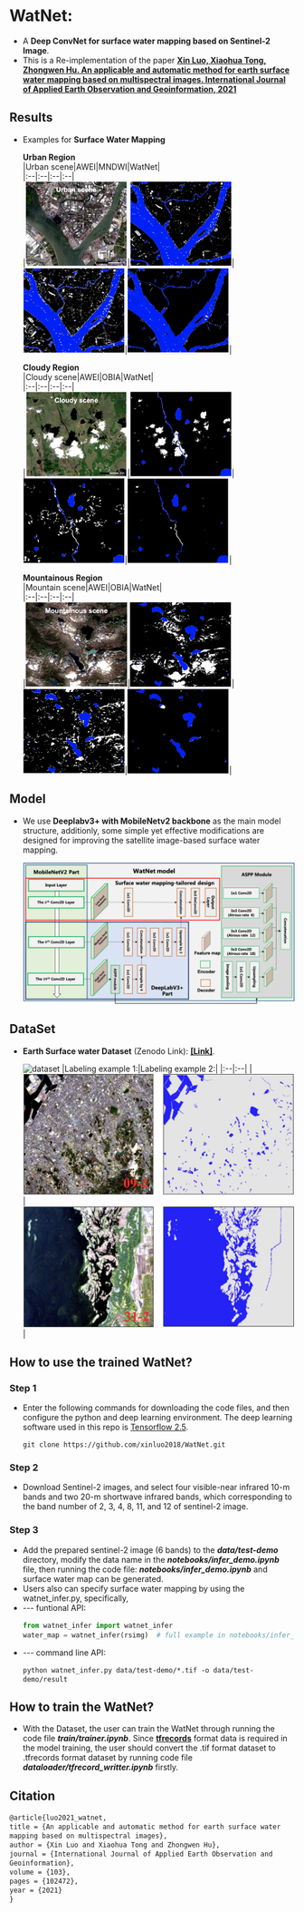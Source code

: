 # WatNet: 

- A **Deep ConvNet for surface water mapping based on Sentinel-2 Image**.
- This is a Re-implementation of the paper [**Xin Luo, Xiaohua Tong, Zhongwen Hu. An applicable and automatic method for earth surface water mapping based on multispectral images. International Journal of Applied Earth Observation and Geoinformation, 2021**](https://www.sciencedirect.com/science/article/pii/S0303243421001793)


## Results
- Examples for **Surface Water Mapping**  

  **Urban Region**  
  |Urban scene|AWEI|MNDWI|WatNet|  
  |:--|:--|:--|:--|  
  |<img src='figures/urban/urban-scene.png' width =180, height=150>|<img src='figures/urban/urban-awei.png' width=180, height=150>|<img src='figures/urban/urban-mndwi.png' width=180, height=150>|<img src='figures/urban/urban-watnet.png' width=180, height=150>|

  **Cloudy Region**  
  |Cloudy scene|AWEI|OBIA|WatNet|  
  |:--|:--|:--|:--|  
  |<img src='figures/cloudy/cloudy-scene.png' width =180, height=150>|<img src='figures/cloudy/cloudy-awei.png' width =180, height=150>|<img src='figures/cloudy/cloudy-obia.png' width=180, height=150>|<img src='figures/cloudy/cloudy-watnet.png' width=180, height=150>|

  **Mountainous Region**  
  |Mountain scene|AWEI|OBIA|WatNet|  
  |:--|:--|:--|:--|  
  |<img src='figures/mountain/mountain-scene.png' width =180, height=150>|<img src='figures/mountain/mountain-awei.png' width =180, height=150>|<img src='figures/mountain/mountain-obia.png' width=180, height=150>|<img src='figures/mountain/mountain-watnet.png' width=180, height=150>|
  
## Model
- We use **Deeplabv3+ with MobileNetv2 backbone** as the main model structure, additionly, some simple yet effective modifications are designed for improving the satellite image-based surface water mapping. 

  ![watnet](figures/watnet_structure.png)

## DataSet
- **Earth Surface water Dataset** (Zenodo Link): [**[Link]**](https://doi.org/10.5281/zenodo.5205674).

  ![dataset](figures/dataset.png)
  |Labeling example 1:|Labeling example 2:|
  |:--|:--|
  |![example_1](figures/label_sam_1.png)|![example_2](figures/label_sam_2.png)|
  
## **How to use the trained WatNet?**

### Step 1
- Enter the following commands for downloading the code files, and then configure the python and deep learning environment. The deep learning software used in this repo is [Tensorflow 2.5](https://www.tensorflow.org/).

  ~~~console
  git clone https://github.com/xinluo2018/WatNet.git
  ~~~

### Step 2
- Download Sentinel-2 images, and select four visible-near infrared 10-m bands and two 20-m shortwave infrared bands, which corresponding to the band number of 2, 3, 4, 8, 11, and 12 of sentinel-2 image.

### Step 3
- Add the prepared sentinel-2 image (6 bands) to the **_data/test-demo_** directory, modify the data name in the **_notebooks/infer_demo.ipynb_** file, then running the code file: **_notebooks/infer_demo.ipynb_** and surface water map can be generated. 
- Users also can specify surface water mapping by using the watnet_infer.py, specifically,  
- --- funtional API:
  ~~~python
  from watnet_infer import watnet_infer   
  water_map = watnet_infer(rsimg)  # full example in notebooks/infer_demo.ipynb.
  ~~~
- --- command line API:
  ~~~console
  python watnet_infer.py data/test-demo/*.tif -o data/test-demo/result
  ~~~

## **How to train the WatNet?**

- With the Dataset, the user can train the WatNet through running the code file **_train/trainer.ipynb_**. Since [**tfrecords**](https://www.tensorflow.org/tutorials/load_data/tfrecord?hl=zh-tw) format data is required in the model training, the user should convert the .tif format dataset to .tfrecords format dataset by running code file **_dataloader/tfrecord_writter.ipynb_** firstly.


## Citation

  ```
  @article{luo2021_watnet,
  title = {An applicable and automatic method for earth surface water mapping based on multispectral images},
  author = {Xin Luo and Xiaohua Tong and Zhongwen Hu},
  journal = {International Journal of Applied Earth Observation and Geoinformation},
  volume = {103},
  pages = {102472},
  year = {2021}
  }
  ```
